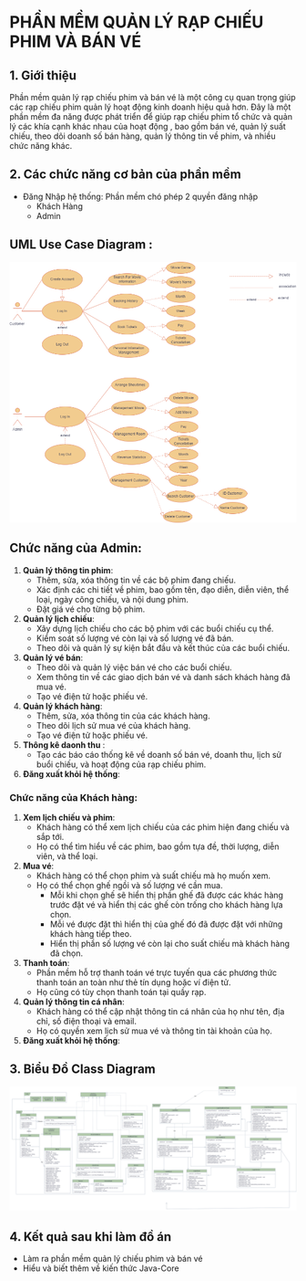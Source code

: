 # PHẦN MỀM QUẢN LÝ RẠP CHIẾU PHIM VÀ BÁN VÉ
## 1. Giới thiệu 
 Phần mềm quản lý rạp chiếu phim và bán vé là một công cụ quan trọng giúp các rạp chiếu phim quản lý hoạt động kinh doanh hiệu quả hơn. Đây là một phần mềm đa năng được phát triển để giúp rạp 
 chiếu phim tổ chức và quản lý các khía cạnh khác nhau của hoạt động , bao gồm bán vé, quản lý suất chiếu, theo dõi doanh số bán hàng, quản lý thông tin về phim, và nhiều chức năng khác.

## 2. Các chức năng cơ bản của phần mềm 
- Đăng Nhập hệ thống: Phần mềm chó phép 2 quyền đăng nhập
   - Khách Hàng
   - Admin
## UML Use Case Diagram :
![Hình ảnh](UseCaseDiagramManagementCinema.drawio.png)
## Chức năng của Admin:
1. **Quản lý thông tin phim**:
     - Thêm, sửa, xóa thông tin về các bộ phim đang chiếu.
     - Xác định các chi tiết về phim, bao gồm tên, đạo diễn, diễn viên, thể loại, ngày công chiếu, và nội dung phim.
     - Đặt giá vé cho từng bộ phim.
2. **Quản lý lịch chiếu**:
     - Xây dựng lịch chiếu cho các bộ phim với các buổi chiếu cụ thể.
     - Kiểm soát số lượng vé còn lại và số lượng vé đã bán.
     - Theo dõi và quản lý sự kiện bắt đầu và kết thúc của các buổi chiếu.
3. **Quản lý vé bán**:
     - Theo dõi và quản lý việc bán vé cho các buổi chiếu.
     - Xem thông tin về các giao dịch bán vé và danh sách khách hàng đã mua vé.
     - Tạo vé điện tử hoặc phiếu vé.
4. **Quản lý khách hàng**:
     - Thêm, sửa, xóa thông tin của các khách hàng.
     - Theo dõi lịch sử mua vé của khách hàng.
     - Tạo vé điện tử hoặc phiếu vé.
5. **Thông kê daonh thu** :
     - Tạo các báo cáo thống kê về doanh số bán vé, doanh thu, lịch sử buổi chiếu, và hoạt động của rạp chiếu phim.
6. **Đăng xuất khỏi hệ thống**:
### Chức năng của Khách hàng:
1. **Xem lịch chiếu và phim**:
    - Khách hàng có thể xem lịch chiếu của các phim hiện đang chiếu và sắp tới.
    - Họ có thể tìm hiểu về các phim, bao gồm tựa đề, thời lượng, diễn viên, và thể loại.
2. **Mua vé**:
    - Khách hàng có thể chọn phim và suất chiếu mà họ muốn xem.
    - Họ có thể chọn ghế ngồi và số lượng vé cần mua.
      - Mỗi khi chọn ghế sẽ hiển thị phần ghế đã được các khác hàng trước đặt vé và hiển thị các ghế còn trống cho khách hàng lựa chọn.
      - Mỗi vé được đặt thì hiển thị của ghế đó đã được đặt với những khách hàng tiếp theo.
      - Hiển thị phần số lượng vé còn lại cho suất chiếu mà khách hàng đã chọn.
3. **Thanh toán**:
    - Phần mềm hỗ trợ thanh toán vé trực tuyến qua các phương thức thanh toán an toàn như thẻ tín dụng hoặc ví điện tử.
    - Họ cũng có tùy chọn thanh toán tại quầy rạp.
4. **Quản lý thông tin cá nhân**:
    - Khách hàng có thể cập nhật thông tin cá nhân của họ như tên, địa chỉ, số điện thoại và email.
    - Họ có quyền xem lịch sử mua vé và thông tin tài khoản của họ.
5. **Đăng xuất khỏi hệ thống**:

## 3. Biểu Đồ Class Diagram
![Hình ảnh](ManagementCenimaDiagram.drawio.png)
## 4. Kết quả sau khi làm đồ án
 * Làm ra phần mềm quản lý chiếu phim và bán vé
 * Hiểu và biết thêm về kiến thức Java-Core
